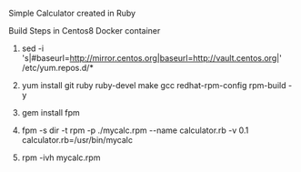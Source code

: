 Simple Calculator created in Ruby

Build Steps in Centos8 Docker container

1. sed -i 's|#baseurl=http://mirror.centos.org|baseurl=http://vault.centos.org|' /etc/yum.repos.d/*

2. yum install git ruby ruby-devel make gcc redhat-rpm-config rpm-build -y

3. gem install fpm

4. fpm -s dir -t rpm -p ./mycalc.rpm --name calculator.rb -v 0.1 calculator.rb=/usr/bin/mycalc

5. rpm -ivh mycalc.rpm 
